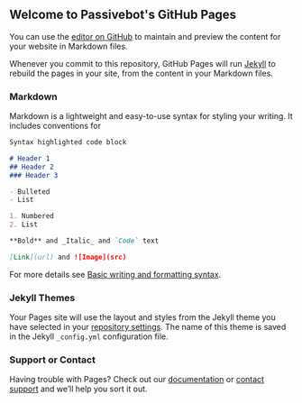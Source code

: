 ## Welcome to Passivebot's GitHub Pages

You can use the [editor on GitHub](https://github.com/passivebot/Passivebot.github.io/edit/main/index.md) to maintain and preview the content for your website in Markdown files.

Whenever you commit to this repository, GitHub Pages will run [Jekyll](https://jekyllrb.com/) to rebuild the pages in your site, from the content in your Markdown files.

### Markdown

Markdown is a lightweight and easy-to-use syntax for styling your writing. It includes conventions for

```markdown
Syntax highlighted code block

# Header 1
## Header 2
### Header 3

- Bulleted
- List

1. Numbered
2. List

**Bold** and _Italic_ and `Code` text

[Link](url) and ![Image](src)

```
For more details see [Basic writing and formatting syntax](https://docs.github.com/en/github/writing-on-github/getting-started-with-writing-and-formatting-on-github/basic-writing-and-formatting-syntax).

### Jekyll Themes

Your Pages site will use the layout and styles from the Jekyll theme you have selected in your [repository settings](https://github.com/passivebot/Passivebot.github.io/settings/pages). The name of this theme is saved in the Jekyll `_config.yml` configuration file.

### Support or Contact

Having trouble with Pages? Check out our [documentation](https://docs.github.com/categories/github-pages-basics/) or [contact support](https://support.github.com/contact) and we’ll help you sort it out.

<!-- unpkg.com -->
<script src="https://unpkg.com/@markbattistella/docsify-sidebarfooter@latest"></script>

<!-- jsDelivr -->
<script src="https://cdn.jsdelivr.net/npm/@markbattistella/docsify-sidebarfooter@latest"></script>

<!-- locally -->
<script src="docsify-sidebarfooter.min.js"></script>
